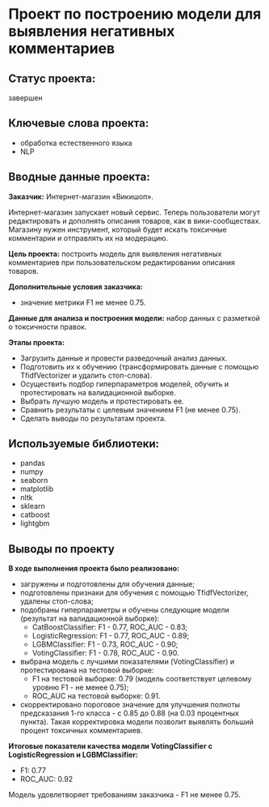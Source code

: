 # Проект по построению модели для выявления негативных комментариев

## Статус проекта: 
завершен

## Ключевые слова проекта: 
- обработка естественного языка
- NLP

## Вводные данные проекта:

**Заказчик:** Интернет-магазин «Викишоп».

Интернет-магазин запускает новый сервис. Теперь пользователи могут редактировать и дополнять описания товаров, как в вики-сообществах. Магазину нужен инструмент, который будет искать токсичные комментарии и отправлять их на модерацию.

**Цель проекта:** построить модель для выявления негативных комментариев при пользовательском редактировании описания товаров.

**Дополнительные условия заказчика:**
- значение метрики F1 не менее 0.75.

**Данные для анализа и построения модели:** набор данных с разметкой о токсичности правок.


**Этапы проекта:**
- Загрузить данные и провести разведочный анализ данных.
- Подготовить их к обучению (трансформировать данные с помощью TfidfVectorizer и удалить стоп-слова).
- Осуществить подбор гиперпараметров моделей, обучить и протестировать на валидационной выборке.
- Выбрать лучшую модель и протестировать ее.
- Сравнить результаты с целевым значением F1 (не менее 0.75).
- Сделать выводы по результатам проекта.

## Используемые библиотеки:
- pandas
- numpy
- seaborn
- matplotlib
- nltk
- sklearn
- catboost
- lightgbm

## Выводы по проекту

**В ходе выполнения проекта было реализовано:**
- загружены и подготовлены для обучения данные;
- подготовлены признаки для обучения с помощью TfidfVectorizer, удалены стоп-слова;
- подобраны гиперпараметры и обучены следующие модели (результат на валидационной выборке):
  - CatBoostClassifier: F1 - 0.77, ROC_AUC - 0.83;
  - LogisticRegression: F1 - 0.77, ROC_AUC - 0.89;
  - LGBMClassifier: F1 - 0.73, ROC_AUC - 0.90;
  - VotingClassifier: F1 - 0.78, ROC_AUC - 0.90.
- выбрана модель с лучшими показателями (VotingClassifier) и протестирована на тестовой выборке:
  - F1 на тестовой выборке: 0.79 (модель соответствует целевому уровню F1 - не менее 0.75);
  - ROC_AUC на тестовой выборке: 0.91.
- скорректировано пороговое значение для улучшения полноты предсказания 1-го класса - с 0.85 до 0.88 (на 0.03 процентных пункта). Такая корректировка модели позволит выявлять больший процент токсичных комментариев.

**Итоговые показатели качества модели VotingClassifier с LogisticRegression и LGBMClassifier:**
- F1: 0.77
- ROC_AUC: 0.92

Модель удовлетворяет требованиям заказчика - F1 не менее 0.75.
